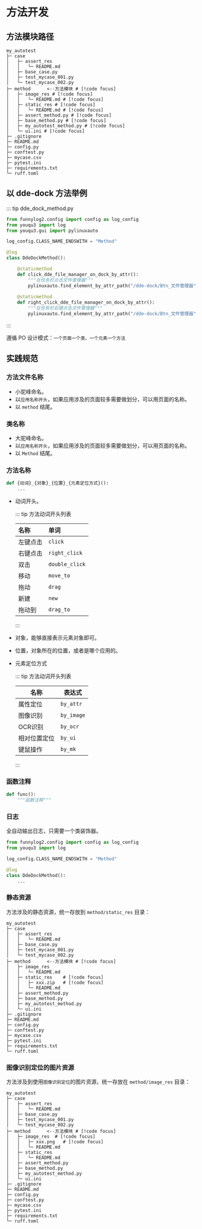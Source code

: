 # 方法开发

## 方法模块路径

```shell
my_autotest
├─ case
│   ├─ assert_res
│   │   └─ README.md
│   ├─ base_case.py
│   ├─ test_mycase_001.py
│   └─ test_mycase_002.py
├─ method      <--方法模块 # [!code focus]
│   ├─ image_res # [!code focus]
│   │   └─ README.md # [!code focus]
│   ├─ static_res # [!code focus]
│   │   └─ README.md # [!code focus]
│   ├─ assert_method.py # [!code focus]
│   ├─ base_method.py # [!code focus]
│   ├─ my_autotest_method.py # [!code focus]
│   └─ ui.ini # [!code focus]
├─ .gitignore
├─ README.md
├─ config.py  
├─ conftest.py
├─ mycase.csv
├─ pytest.ini
├─ requirements.txt
└─ ruff.toml
```

## 以 dde-dock 方法举例

::: tip dde_dock_method.py

```python
from funnylog2.config import config as log_config
from youqu3 import log
from youqu3.gui import pylinuxauto

log_config.CLASS_NAME_ENDSWITH = "Method"

@log
class DdeDockMethod():

    @staticmethod
    def click_dde_file_manager_on_dock_by_attr():
        """在任务栏点击文件管理器"""
        pylinuxauto.find_element_by_attr_path("/dde-dock/Btn_文件管理器").click()
	
    @staticmethod
    def right_click_dde_file_manager_on_dock_by_attr():
        """在任务栏右键点击文件管理器"""
        pylinuxauto.find_element_by_attr_path("/dde-dock/Btn_文件管理器").right_click()
```

:::

遵循 PO 设计模式：`一个页面一个类，一个元素一个方法`

## 实践规范

### 方法文件名称

- 小驼峰命名。
- 以`应用名称开头`，如果应用涉及的页面较多需要做划分，可以用页面的名称。
- 以 `method` 结尾。

### 类名称

- 大驼峰命名。
- 以`应用名称开头`，如果应用涉及的页面较多需要做划分，可以用页面的名称。
- 以 `Method` 结尾。

### 方法名称

```python
def {动词}_{对象}_{位置}_{元素定位方式}():
    ...
```

- 动词开头。

  ::: tip 方法动词开头列表

  | 名称     | 单词           |
  | :------- | :------------- |
  | 左键点击 | `click`        |
  | 右键点击 | `right_click`  |
  | 双击     | `double_click` |
  | 移动     | `move_to`      |
  | 拖动     | `drag`         |
  | 新建     | `new`          |
  | 拖动到   | `drag_to`      |

  :::

- 对象，能够直接表示元素对象即可。

- 位置，对象所在的位置，或者是哪个应用的。

- 元素定位方式

  ::: tip 方法动词开头列表

  | 名称         | 表达式     |
  | ------------ | ---------- |
  | 属性定位     | `by_attr`  |
  | 图像识别     | `by_image` |
  | OCR识别      | `by_ocr`   |
  | 相对位置定位 | `by_ui`    |
  | 键鼠操作     | `by_mk`    |

  :::

### 函数注释

```python
def func():
    """函数注释"""
```

### 日志

全自动输出日志，只需要一个类装饰器。

```python
from funnylog2.config import config as log_config
from youqu3 import log

log_config.CLASS_NAME_ENDSWITH = "Method"

@log
class DdeDockMethod():
    ...
```

### 静态资源

方法涉及的静态资源，统一存放到 `method/static_res` 目录：

```shell
my_autotest
├─ case
│   ├─ assert_res
│   │   └─ README.md
│   ├─ base_case.py
│   ├─ test_mycase_001.py
│   └─ test_mycase_002.py
├─ method      <--方法模块 # [!code focus]
│   ├─ image_res 
│   │   └─ README.md 
│   ├─ static_res    # [!code focus]
│   │   ├─ xxx.zip   # [!code focus]
│   │   └─ README.md
│   ├─ assert_method.py 
│   ├─ base_method.py 
│   ├─ my_autotest_method.py 
│   └─ ui.ini 
├─ .gitignore
├─ README.md
├─ config.py  
├─ conftest.py
├─ mycase.csv
├─ pytest.ini
├─ requirements.txt
└─ ruff.toml
```

### 图像识别定位的图片资源

方法涉及到使用`图像识别定位`的图片资源，统一存放在 `method/image_res` 目录：

```shell
my_autotest
├─ case
│   ├─ assert_res
│   │   └─ README.md
│   ├─ base_case.py
│   ├─ test_mycase_001.py
│   └─ test_mycase_002.py
├─ method      <--方法模块 # [!code focus]
│   ├─ image_res  # [!code focus]
│   │   ├─ xxx.png   # [!code focus]
│   │   └─ README.md 
│   ├─ static_res    
│   │   └─ README.md
│   ├─ assert_method.py 
│   ├─ base_method.py 
│   ├─ my_autotest_method.py 
│   └─ ui.ini 
├─ .gitignore
├─ README.md
├─ config.py  
├─ conftest.py
├─ mycase.csv
├─ pytest.ini
├─ requirements.txt
└─ ruff.toml
```

